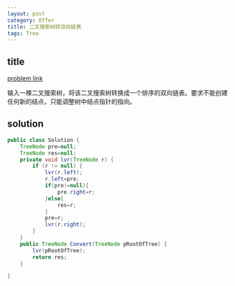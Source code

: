 ```yaml
---
layout: post
category: Offer
title: 二叉搜索树转双向链表
tags: Tree
---
```


## title
[problem link](https://www.nowcoder.com/practice/947f6eb80d944a84850b0538bf0ec3a5?tpId=13&tqId=11179&tPage=2&rp=1&ru=%2Fta%2Fcoding-interviews&qru=%2Fta%2Fcoding-interviews%2Fquestion-ranking)

输入一棵二叉搜索树，将该二叉搜索树转换成一个排序的双向链表。要求不能创建任何新的结点，只能调整树中结点指针的指向。

## solution


```java
public class Solution {
    TreeNode pre=null;
    TreeNode res=null;
    private void lvr(TreeNode r) {
        if (r != null) {
            lvr(r.left);
            r.left=pre;
            if(pre!=null){
                pre.right=r;
            }else{
                res=r;
            }
            pre=r;
            lvr(r.right);
        }
    }
    public TreeNode Convert(TreeNode pRootOfTree) {
        lvr(pRootOfTree);
        return res;
    }

}

```